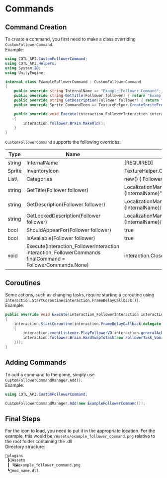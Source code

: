 # Commands

## Command Creation

To create a command, you first need to make a class overriding `CustomFollowerCommand`.  
Example:

```csharp
using COTL_API.CustomFollowerCommand;
using COTL_API.Helpers;
using System.IO;
using UnityEngine;
```

```csharp
internal class ExampleFollowerCommand : CustomFollowerCommand
{
    public override string InternalName => "Example_Follower_Command";
    public override string GetTitle(Follower follower) { return "Example Follower Command"; }
    public override string GetDescription(Follower follower) { return "This is an example follower command"; }
    public override Sprite CommandIcon => TextureHelper.CreateSpriteFromPath(PluginPaths.ResolveAssetPath("Assets", "example_follower_command.png"));

    public override void Execute(interaction_FollowerInteraction interaction, FollowerCommands finalCommand)
    {
        interaction.follower.Brain.MakeOld();
    }
}
```

`CustomFollowerCommand` supports the following overrides:


| Type | Name | Default |
|---|---|---|
| string | InternalName | \[REQUIRED\] |
| Sprite | InventoryIcon | TextureHelper.CreateSpriteFromPath(PluginPaths.ResolveAssetPath("placeholder.png")) |
| List\ | Categories | new() { FollowerCommandCategory.DEFAULT_COMMAND } |
| string | GetTitle(Follower follower) | LocalizationManager.GetTranslation($"FollowerInteractions/{ModPrefix}.{InternalName}") |
| string | GetDescription(Follower follower) | LocalizationManager.GetTranslation($"FollowerInteractions/{ModPrefix}.{InternalName}/Description") |
| string | GetLockedDescription(Follower follower) | LocalizationManager.GetTranslation($"FollowerInteractions/{ModPrefix}.{InternalName}/NotAvailable") |
| bool | ShouldAppearFor(Follower follower) | true |
| bool | IsAvailable(Follower follower) | true |
| void | Execute(interaction_FollowerInteraction interaction, FollowerCommands finalCommand = FollowerCommands.None) | interaction.Close() |

## Coroutines

Some actions, such as changing tasks, require starting a coroutine using `interaction.StartCoroutine(interaction.FrameDelayCallback())`.  
Example:

```csharp
public override void Execute(interaction_FollowerInteraction interaction, FollowerCommands finalCommand)
{
    interaction.StartCoroutine(interaction.FrameDelayCallback(delegate
    {
        interaction.eventListener.PlayFollowerVO(interaction.generalAcknowledgeVO);
        interaction.follower.Brain.HardSwapToTask(new FollowerTask_Vomit());
    }));
}
```

## Adding Commands

To add a command to the game, simply use `CustomFollowerCommandManager.Add()`.  
Example:

```csharp
using COTL_API.CustomFollowerCommand;
```

```csharp
CustomFollowerCommandManager.Add(new ExampleFollowerCommand());
```

## Final Steps

For the icon to load, you need to put it in the appropriate location. For the example, this would be `/Assets/example_follower_command.png` relative to the root folder containing the .dll  
Directory structure:

```
📂plugins
 ┣📂Assets
 ┃ ┗🖼️example_follower_command.png
 ┗📜mod_name.dll
```